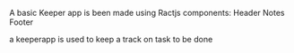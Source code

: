 A basic Keeper app is been made using Ractjs
components:
Header
Notes
Footer 


a keeperapp is used to keep a track on task to be done 
